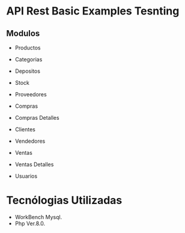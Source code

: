 # API Rest Basic Examples Tesnting

## Modulos

- Productos
- Categorias
- Depositos
- Stock

- Proveedores
- Compras
- Compras Detalles


- Clientes
- Vendedores
- Ventas
- Ventas Detalles

- Usuarios

# Tecnólogias Utilizadas

- WorkBench Mysql.
- Php Ver.8.0.


